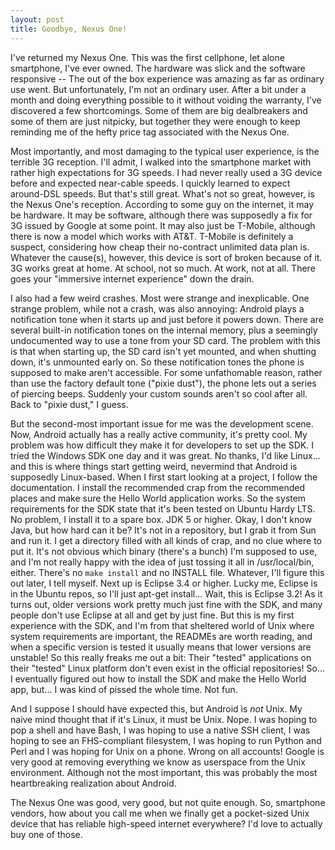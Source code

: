 ```yaml
---
layout: post
title: Goodbye, Nexus One!
---
```


I've returned my Nexus One. This was the first cellphone, let alone smartphone, I've ever owned. The hardware was slick and the software responsive -- The out of the box experience was amazing as far as ordinary use went. But unfortunately, I'm not an ordinary user. After a bit under a month and doing everything possible to it without voiding the warranty, I've discovered a few shortcomings. Some of them are big dealbreakers and some of them are just nitpicky, but together they were enough to keep reminding me of the hefty price tag associated with the Nexus One.

Most importantly, and most damaging to the typical user experience, is the terrible 3G reception. I'll admit, I walked into the smartphone market with rather high expectations for 3G speeds. I had never really used a 3G device before and expected near-cable speeds. I quickly learned to expect around-DSL speeds. But that's still great. What's not so great, however, is the Nexus One's reception. According to some guy on the internet, it may be hardware. It may be software, although there was supposedly a fix for 3G issued by Google at some point. It may also just be T-Mobile, although there is now a model which works with AT&T. T-Mobile is definitely a suspect, considering how cheap their no-contract unlimited data plan is. Whatever the cause(s), however, this device is sort of broken because of it. 3G works great at home. At school, not so much. At work, not at all. There goes your "immersive internet experience" down the drain.

I also had a few weird crashes. Most were strange and inexplicable. One strange problem, while not a crash, was also annoying: Android plays a notification tone when it starts up and just before it powers down. There are several built-in notification tones on the internal memory, plus a seemingly undocumented way to use a tone from your SD card. The problem with this is that when starting up, the SD card isn't yet mounted, and when shutting down, it's unmounted early on. So these notification tones the phone is supposed to make aren't accessible. For some unfathomable reason, rather than use the factory default tone ("pixie dust"), the phone lets out a series of piercing beeps. Suddenly your custom sounds aren't so cool after all. Back to "pixie dust," I guess.

But the second-most important issue for me was the development scene. Now, Android actually has a really active community, it's pretty cool. My problem was how difficult they make it for developers to set up the SDK. I tried the Windows SDK one day and it was great. No thanks, I'd like Linux... and this is where things start getting weird, nevermind that Android is supposedly Linux-based. When I first start looking at a project, I follow the documentation. I install the recommended crap from the recommended places and make sure the Hello World application works. So the system requirements for the SDK state that it's been tested on Ubuntu Hardy LTS. No problem, I install it to a spare box. JDK 5 or higher. Okay, I don't know Java, but how hard can it be? It's not in a repository, but I grab it from Sun and run it. I get a directory filled with all kinds of crap, and no clue where to put it. It's not obvious which binary (there's a bunch) I'm supposed to use, and I'm not really happy with the idea of just tossing it all in /usr/local/bin, either. There's no `make install` and no INSTALL file. Whatever, I'll figure this out later, I tell myself. Next up is Eclipse 3.4 or higher. Lucky me, Eclipse is in the Ubuntu repos, so I'll just apt-get install... Wait, this is Eclipse 3.2! As it turns out, older versions work pretty much just fine with the SDK, and many people don't use Eclipse at all and get by just fine. But this is my first experience with the SDK, and I'm from that sheltered world of Unix where system requirements are important, the READMEs are worth reading, and when a specific version is tested it usually means that lower versions are unstable! So this really freaks me out a bit: Their "tested" applications on their "tested" Linux platform don't even exist in the official repositories! So... I eventually figured out how to install the SDK and make the Hello World app, but... I was kind of pissed the whole time. Not fun.

And I suppose I should have expected this, but Android is *not* Unix. My naive mind thought that if it's Linux, it must be Unix. Nope. I was hoping to pop a shell and have Bash, I was hoping to use a native SSH client, I was hoping to see an FHS-compliant filesystem, I was hoping to run Python and Perl and I was hoping for Unix on a phone. Wrong on all accounts! Google is very good at removing everything we know as userspace from the Unix environment. Although not the most important, this was probably the most heartbreaking realization about Android.

The Nexus One was good, very good, but not quite enough. So, smartphone vendors, how about you call me when we finally get a pocket-sized Unix device that has reliable high-speed internet everywhere? I'd love to actually buy one of those.
